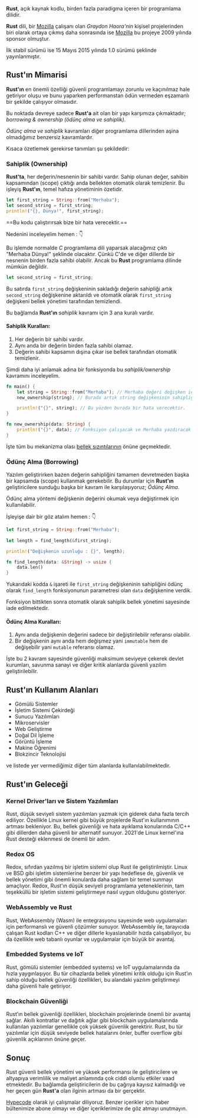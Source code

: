 **Rust**, açık kaynak kodlu, birden fazla paradigma içeren bir programlama dilidir.

**Rust** dili, bir [Mozilla](https://www.mozilla.org/) çalışanı olan *Graydon Haora'nin* kişisel projelerinden biri olarak ortaya çıkmış daha sonrasında ise [Mozilla](https://www.mozilla.org/) bu projeye 2009 yılında sponsor olmuştur.

İlk stabil sürümü ise 15 Mayıs 2015 yılında 1.0 sürümü şeklinde yayınlanmıştır.

## Rust'ın Mimarisi

**Rust'ın** en önemli özelliği güvenli programlamayı zorunlu ve kaçınılmaz hale getiriyor oluşu ve bunu yaparken performanstan ödün vermeden eşzamanlı bir şekilde çalışıyor olmasıdır.

Bu noktada devreye sadece **Rust'a** ait olan bir yapı karşımıza çıkmaktadır; *borrowing & ownership (ödünç alma ve sahiplik)*.

*Ödünç alma ve sahiplik* kavramları diğer programlama dillerinden aşina olmadığımız benzersiz kavramlardır.

Kısaca özetlemek gerekirse tanımları şu şekildedir:

### Sahiplik (Ownership)

**Rust'ta**, her değerin/nesnenin bir sahibi vardır. Sahip olunan değer, sahibin kapsamından (scope) çıktığı anda bellekten otomatik olarak temizlenir. Bu işleyiş **Rust'ın**, temel hafıza yönetiminin özetidir.

```rust
let first_string = String::from("Merhaba");
let second_string = first_string;
println!("{}, Dünya!", first_string);
```

==Bu kodu çalıştırırsak bize bir hata verecektir.==

Nedenini inceleyelim hemen : 👇

Bu işlemde normalde *C* programlama dili yaparsak alacağımız çıktı "Merhaba Dünya!" şeklinde olacaktır. Çünkü C'de ve diğer dillerde bir nesnenin birden fazla sahibi olabilir. Ancak bu **Rust** programlama dilinde mümkün değildir.

```rust
let second_string = first_string;
```

Bu satırda `first_string` değişkeninin sakladığı değerin sahipliği artık `second_string` değişkenine aktarıldı ve otomatik olarak `first_string` değişkeni bellek yönetimi tarafından temizlendi.

Bu bağlamda **Rust'ın** *sahiplik* kavramı için 3 ana kuralı vardır.

#### Sahiplik Kuralları: 

1. Her değerin bir sahibi vardır.
2. Aynı anda bir değerin birden fazla sahibi olamaz.
3. Değerin sahibi kapsamın dışına çıkar ise bellek tarafından otomatik temizlenir.

Şimdi daha iyi anlamak adına bir fonksiyonda bu *sahiplik/ownership* kavramını inceleyelim.

```rust
fn main() {
    let string = String::from("Merhaba"); // Merhaba değeri değişken içine atandı.
    new_ownership(string); // Burada artık string değişkeninin sahipliği fonksiyon parametresine geçmektedir ve bellek otomatik olarak string değişkenini siler.

    println!("{}", string); // Bu yüzden burada bir hata verecektir.
}

fn new_ownership(data: String) {
    println!("{}", data); // Fonksiyon çalışacak ve Merhaba yazdıracak ve fonksiyon durduktan sonra artık data değişkeni de bellekten silinecektir.
}
```

İşte tüm bu mekanizma olası [bellek sızıntılarının](https://hypecode.tech/blog/buffer-overflow-nedir-ve-nasil-onlenir) önüne geçmektedir. 

### Ödünç Alma (Borrowing)

Yazılım geliştirirken bazen değerin sahipliğini tamamen devretmeden başka bir kapsamda (scope) kullanmak gerekebilir. Bu durumlar için **Rust'ın** geliştiricilere sunduğu başka bir kavram ile karşılaşıyoruz; *Ödünç Alma*.

Ödünç alma yöntemi değişkenin değerini okumak veya değiştirmek için kullanılabilir.

İşleyişe dair bir göz atalım hemen : 👇

```rust
let first_string = String::from("Merhaba");
    
let length = find_length(&first_string);

println!("Değişkenin uzunluğu : {}", length);

fn find_length(data: &String) -> usize {
    data.len()
}
```

Yukarıdaki kodda `&` işareti ile `first_string` değişkeninin sahipliğini ödünç olarak `find_length` fonksiyonunun parametresi olan `data` değişkenine verdik.

Fonksiyon bittikten sonra otomatik olarak sahiplik bellek yönetimi sayesinde iade edilmektedir.

#### Ödünç Alma Kuralları:

1. Aynı anda değişkenin değerini sadece bir değiştirilebilir referansı olabilir.
2. Bir değişkenin aynı anda hem değişmez yani `immutable`  hem de değişebilir yani `mutable` referansı olamaz.

İşte bu 2 kavram sayesinde güvenliği maksimum seviyeye çekerek devlet kurumları, savunma sanayi ve diğer kritik alanlarda güvenli yazılım geliştirilebilir.

## Rust'ın Kullanım Alanları

- Gömülü Sistemler
- İşletim Sistemi Çekirdeği
- Sunucu Yazılımları
- Mikroservisler
- Web Geliştirme
- Doğal Dil İşleme
- Görüntü İşleme
- Makine Öğrenimi
- Blokzincir Teknolojisi

ve listede yer vermediğimiz diğer tüm alanlarda kullanılabilmektedir.

## Rust'ın Geleceği

### Kernel Driver'ları ve Sistem Yazılımları

Rust, düşük seviyeli sistem yazılımları yazmak için giderek daha fazla tercih ediliyor. Özellikle Linux kernel gibi büyük projelerde Rust'ın kullanımının artması bekleniyor. Bu, bellek güvenliği ve hata ayıklama konularında C/C++ gibi dillerden daha güvenli bir alternatif sunuyor. 2021'de Linux kernel'ına Rust desteği eklenmesi de önemli bir adım.

### Redox OS

Redox, sıfırdan yazılmış bir işletim sistemi olup Rust ile geliştirilmiştir. Linux ve BSD gibi işletim sistemlerine benzer bir yapı hedeflese de, güvenlik ve bellek yönetimi gibi önemli konularda daha sağlam bir temel sunmayı amaçlıyor. Redox, Rust'ın düşük seviyeli programlama yeteneklerinin, tam teşekküllü bir işletim sistemi geliştirmeye nasıl uygun olduğunu gösteriyor.

### WebAssembly ve Rust

Rust, WebAssembly (Wasm) ile entegrasyonu sayesinde web uygulamaları için performanslı ve güvenli çözümler sunuyor. WebAssembly ile, tarayıcıda çalışan Rust kodları C++ ve diğer dillerle kıyaslanabilir hızda çalışabiliyor, bu da özellikle web tabanlı oyunlar ve uygulamalar için büyük bir avantaj.

### Embedded Systems ve IoT

Rust, gömülü sistemler (embedded systems) ve IoT uygulamalarında da hızla yaygınlaşıyor. Bu tür cihazlarda bellek yönetimi kritik olduğu için Rust’ın sahip olduğu bellek güvenliği özellikleri, bu alandaki yazılım geliştirmeyi daha güvenli hale getiriyor.

### Blockchain Güvenliği

Rust’ın bellek güvenliği özellikleri, blockchain projelerinde önemli bir avantaj sağlar. Akıllı kontratlar ve dağıtık ağlar gibi blockchain uygulamalarında kullanılan yazılımlar genellikle çok yüksek güvenlik gerektirir. Rust, bu tür yazılımlar için düşük seviyede bellek hatalarını önler, buffer overflow gibi güvenlik açıklarının önüne geçer.

## Sonuç

Rust güvenli bellek yönetimi ve yüksek performansı ile geliştiricilere ve altyapıya verimlilik ve maliyet anlamında çok ciddi olumlu etkiler vaad etmektedir. Bu bağlamda geliştiricilerin de bu çağrıya kayısız kalmadığı ve her geçen gün **Rust'a** olan ilginin artması da bir gerçektir.

[Hypecode](https://hypecode.tech) olarak iyi çalışmalar diliyoruz. Benzer içerikler için haber bültenimize abone olmayı ve diğer içeriklerimize de göz atmayı unutmayın.

